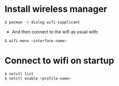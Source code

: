 
# Install wireless manager
```sh
$ pacman -S dialog wifi-supplicant
```

- And then connect to the wifi as usual with:
```sh
$ wifi-menu <interface-name>
```

# Connect to wifi on startup
```sh
$ netctl list
$ netctl enable <profile-name>
```

